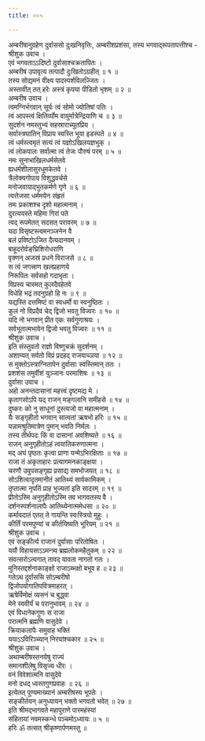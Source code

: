 ```yaml
---
title: ००५

---
```

अम्बरीषानुग्रहेण दुर्वाससो दुःखनिवृत्तिः, अम्बरीशप्रशंसा, तस्य भगवाद्‌रूपतापत्तीश्च -  
श्रीशुक उवाच ।  
एवं भगवताऽऽदिष्टो दुर्वासाश्चक्रतापितः ।  
अम्बरीषं उपावृत्य तत्पादौ दुःखितोऽग्रहीत् ॥ १ ॥  
तस्य सोद्यमनं वीक्ष्य पादस्पर्शविलज्जितः ।  
अस्तावीत् तत् हरेः अस्त्रं कृपया पीडितो भृशम् ॥ २ ॥  
अम्बरीष उवाच ।  
त्वमग्निर्भगवान् सूर्यः त्वं सोमो ज्योतिषां पतिः ।  
त्वं आपस्त्वं क्षितिर्व्योम वायुर्मात्रेन्द्रियाणि च ॥ ३ ॥  
सुदर्शन नमस्तुभ्यं सहस्राराच्युतप्रिय ।  
सर्वास्त्रघातिन् विप्राय स्वस्ति भूया इडस्पते ॥ ४ ॥  
त्वं धर्मस्त्वमृतं सत्यं त्वं यज्ञोऽखिलयज्ञभुक् ।  
त्वं लोकपालः सर्वात्मा त्वं तेजः पौरुषं परम् ॥ ५ ॥  
नमः सुनाभाखिलधर्मसेतवे  
ह्यधर्मशीलासुरधूमकेतवे ।  
त्रैलोक्यगोपाय विशुद्धवर्चसे  
मनोजवायाद्भुतकर्मणे गृणे ॥ ६ ॥  
त्वत्तेजसा धर्ममयेन संहृतं  
तमः प्रकाशश्च दृशो महात्मनाम् ।  
दुरत्ययस्ते महिमा गिरां पते  
त्वद् रूपमेतत् सदसत् परावरम् ॥ ७ ॥  
यदा विसृष्टस्त्वमनञ्जनेन वै  
बलं प्रविष्टोऽजित दैत्यदानवम् ।  
बाहूदरोर्वङ्‌घ्रिशिरोधराणि  
वृक्णन् अजस्रं प्रधने विराजसे ॥ ८ ॥  
स त्वं जगत्त्राण खलप्रहाणये  
निरूपितः सर्वसहो गदाभृता ।  
विप्रस्य चास्मत् कुलदैवहेतवे  
विधेहि भद्रं तदनुग्रहो हि नः ॥ ९ ॥  
यद्यस्ति दत्तमिष्टं वा स्वधर्मो वा स्वनुष्ठितः ।  
कुलं नो विप्रदैवं चेद् द्विजो भवतु विज्वरः ॥ १० ॥  
यदि नो भगवान् प्रीत एकः सर्वगुणाश्रयः ।  
सर्वभूतात्मभावेन द्विजो भवतु विज्वरः ॥ ११ ॥  
श्रीशुक उवाच ।  
इति संस्तुवतो राज्ञो विष्णुचक्रं सुदर्शनम् ।  
अशाम्यत् सर्वतो विप्रं प्रदहद् राजयाच्ञया ॥ १२ ॥  
स मुक्तोऽस्त्राग्नितापेन दुर्वासाः स्वस्तिमान् ततः ।  
प्रशशंस तमुर्वीशं युञ्जानः परमाशिषः ॥ १३ ॥  
दुर्वासा उवाच ।  
अहो अनन्तदासानां महत्त्वं दृष्टमद्य मे ।  
कृतागसोऽपि यद् राजन् मङ्गलानि समीहसे ॥ १४ ॥  
दुष्करः को नु साधूनां दुस्त्यजो वा महात्मनाम् ।  
यैः सङ्गृहीतो भगवान् सात्वतां ऋषभो हरिः ॥ १५ ॥  
यन्नामश्रुतिमात्रेण पुमान् भवति निर्मलः ।  
तस्य तीर्थपदः किं वा दासानां अवशिष्यते ॥ १६ ॥  
राजन् अनुगृहीतोऽहं त्वयातिकरुणात्मना ।  
मद् अघं पृष्ठतः कृत्वा प्राणा यन्मेऽभिरक्षिताः ॥ १७ ॥  
राजा तं अकृताहारः प्रत्यागमनकाङ्क्षया ।  
चरणौ उवुपसङ्गृह्य प्रसाद्य समभोजयत् ॥ १८ ॥  
सोऽशित्वादृतमानीतं आतिथ्यं सार्वकामिकम् ।  
तृप्तात्मा नृपतिं प्राह भुज्यतां इति सादरम् ॥ १९ ॥  
प्रीतोऽस्मि अनुगृहीतोऽस्मि तव भागवतस्य वै ।  
दर्शनस्पर्शनालापैः आतिथ्येनात्ममेधसा ॥ २० ॥  
कर्मावदातं एतत् ते गायन्ति स्वःस्त्रियो मुहुः ।  
कीर्तिं परमपुण्यां च कीर्तयिष्यति भूरियम् ॥ २१ ॥  
श्रीशुक उवाच ।  
एवं सङ्कीर्त्य राजानं दुर्वासाः परितोषितः ।  
ययौ विहायसाऽऽमन्त्र्य ब्रह्मलोकमहैतुकम् ॥ २२ ॥  
संवत्सरोऽत्यगात् तावद् यावता नागतो गतः ।  
मुनिस्तद्दर्शनाकाङ्क्षो राजाऽब्भक्षो बभूव ह ॥ २३ ॥  
गतेऽथ दुर्वाससि सोऽम्बरीषो  
द्विजोपयोगातिपवित्रमाहरत् ।  
ऋषेर्विमोक्षं व्यसनं च बुद्ध्वा  
मेने स्ववीर्यं च परानुभावम् ॥ २४ ॥  
एवं विधानेकगुणः स राजा  
परात्मनि ब्रह्मणि वासुदेवे ।  
क्रियाकलापैः समुवाह भक्तिं  
ययाऽऽविरिञ्च्यान् निरयांश्चकार ॥ २५ ॥  
श्रीशुक उवाच ।  
अथाम्बरीषस्तनयेषु राज्यं  
समानशीलेषु विसृज्य धीरः ।  
वनं विवेशात्मनि वासुदेवे  
मनो दधद् ध्वस्तगुणप्रवाहः ॥ २६ ॥  
इत्येतत् पुण्यमाख्यानं अम्बरीषस्य भूपतेः ।  
सङ्कीर्तयन् अनुध्यायन् भक्तो भगवतो भवेत् ॥ २७ ॥  
इति श्रीमद्भागवते महापुराणे पारमहंस्यां  
संहितायां नवमस्कन्धे पञ्चमोऽध्यायः ॥ ५ ॥  
हरिः ॐ तत्सत् श्रीकृष्णार्पणमस्तु ॥